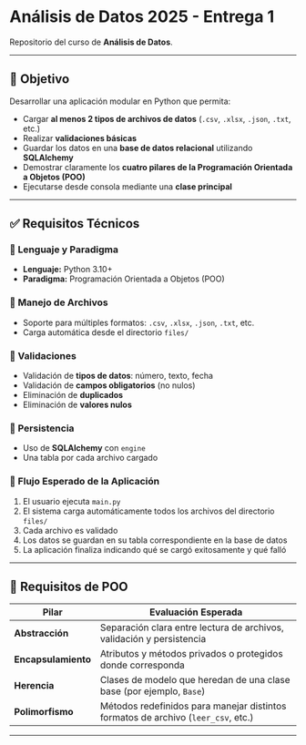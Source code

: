 # Análisis de Datos 2025 - Entrega 1

Repositorio del curso de **Análisis de Datos**.

---

## 🎯 Objetivo

Desarrollar una aplicación modular en Python que permita:

- Cargar **al menos 2 tipos de archivos de datos** (`.csv`, `.xlsx`, `.json`, `.txt`, etc.)
- Realizar **validaciones básicas**
- Guardar los datos en una **base de datos relacional** utilizando **SQLAlchemy**
- Demostrar claramente los **cuatro pilares de la Programación Orientada a Objetos (POO)**
- Ejecutarse desde consola mediante una **clase principal**

---

## ✅ Requisitos Técnicos

### 🔹 Lenguaje y Paradigma

- **Lenguaje:** Python 3.10+
- **Paradigma:** Programación Orientada a Objetos (POO)

### 🔹 Manejo de Archivos

- Soporte para múltiples formatos: `.csv`, `.xlsx`, `.json`, `.txt`, etc.
- Carga automática desde el directorio `files/`

### 🔹 Validaciones

- Validación de **tipos de datos**: número, texto, fecha
- Validación de **campos obligatorios** (no nulos)
- Eliminación de **duplicados**
- Eliminación de **valores nulos**

### 🔹 Persistencia

- Uso de **SQLAlchemy** con `engine`
- Una tabla por cada archivo cargado

### 🔹 Flujo Esperado de la Aplicación

1. El usuario ejecuta `main.py`
2. El sistema carga automáticamente todos los archivos del directorio `files/`
3. Cada archivo es validado
4. Los datos se guardan en su tabla correspondiente en la base de datos
5. La aplicación finaliza indicando qué se cargó exitosamente y qué falló

---

## 🧱 Requisitos de POO

| Pilar           | Evaluación Esperada                                                                 |
|-----------------|--------------------------------------------------------------------------------------|
| **Abstracción**     | Separación clara entre lectura de archivos, validación y persistencia               |
| **Encapsulamiento** | Atributos y métodos privados o protegidos donde corresponda                        |
| **Herencia**        | Clases de modelo que heredan de una clase base (por ejemplo, `Base`)               |
| **Polimorfismo**    | Métodos redefinidos para manejar distintos formatos de archivo (`leer_csv`, etc.) |

---

